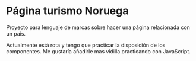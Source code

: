 # Página turismo Noruega
[Página]: T0kiii.github.io/index.html	"Página principal"

Proyecto para lenguaje de marcas sobre hacer una página relacionada con un país.



Actualmente está rota y tengo que practicar la disposición de los componentes. Me gustaría añadirle mas vidilla practicando con JavaScript.